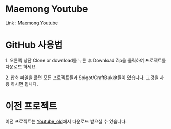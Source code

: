 <h1>Maemong Youtube</h1>
<p>Link : <a href="https://www.youtube.com/channel/UCxNRTF3pzX2HEAtnY-gI4cA" target="_blank">Maemong Youtube</a></p>
<h1>GitHub 사용법</h1>
<p>1. 오른쪽 상단 Clone or download를 누른 후 Download Zip을 클릭하여 프로젝트를 다운로드 하세요.</p>
<p>2. 압축 파일을 풀면 모든 프로젝트들과 Spigot/CraftBukkit들이 있습니다. 그것을 사용 하시면 됩니다.</p>
<h1>이전 프로젝트</h1>
<p>이전 프로젝트는 <a href="https://github.com/xkxksk1234/Youtube_old" target="_blank">Youtube_old</a>에서 다운로드 받으실 수 있습니다.</p>